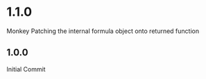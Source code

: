 
# 1.1.0
Monkey Patching the internal formula object onto returned function

## 1.0.0
Initial Commit
